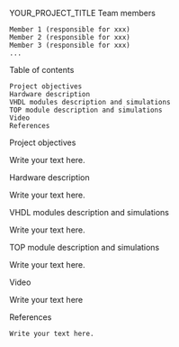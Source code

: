 YOUR_PROJECT_TITLE
Team members

    Member 1 (responsible for xxx)
    Member 2 (responsible for xxx)
    Member 3 (responsible for xxx)
    ...

Table of contents

    Project objectives
    Hardware description
    VHDL modules description and simulations
    TOP module description and simulations
    Video
    References

Project objectives

Write your text here.

Hardware description

Write your text here.

VHDL modules description and simulations

Write your text here.

TOP module description and simulations

Write your text here.

Video

Write your text here

References

    Write your text here.
